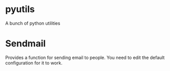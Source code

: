 # pyutils
A bunch of python utilities


# Sendmail
Provides a function for sending email to people. You need to edit the default configuration for it to work.
